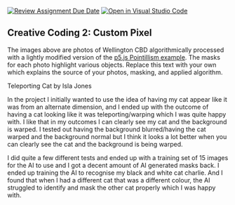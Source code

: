 [![Review Assignment Due Date](https://classroom.github.com/assets/deadline-readme-button-24ddc0f5d75046c5622901739e7c5dd533143b0c8e959d652212380cedb1ea36.svg)](https://classroom.github.com/a/fhdOjw6q)
[![Open in Visual Studio Code](https://classroom.github.com/assets/open-in-vscode-718a45dd9cf7e7f842a935f5ebbe5719a5e09af4491e668f4dbf3b35d5cca122.svg)](https://classroom.github.com/online_ide?assignment_repo_id=11972700&assignment_repo_type=AssignmentRepo)
## Creative Coding 2: Custom Pixel

The images above are photos of Wellington CBD algorithmically processed with a lightly modified version of the [p5.js Pointillism example](https://p5js.org/examples/image-pointillism.html). The masks for each photo highlight various objects. Replace this text with your own which explains the source of your photos, masking, and applied algorithm.


Teleporting Cat by Isla Jones

In the project I initially wanted to use the idea of having my cat appear like it was from an alternate dimension, and I ended up with the outcome of having a cat looking like it was teleporting/warping which I was quite happy with. I like that in my outcomes I can clearly see my cat and the background is warped. I tested out having the background blurred/having the cat warped and the background normal but I think it looks a lot better when you can clearly see the cat and the background is being warped. 

I did quite a few different tests and ended up with a training set of 15 images for the AI to use and I got a decent amount of AI generated masks back. I ended up training the AI to recognise my black and white cat charlie. And I found that when I had a different cat that was a different colour, the AI struggled to identify and mask the other cat properly which I was happy with. 